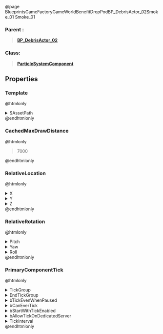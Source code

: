 @page BlueprintsGameFactoryGameWorldBenefitDropPodBP_DebrisActor_02Smoke_01 Smoke_01
### Parent :
<b><a href="_blueprints_game_factory_game_world_benefit_drop_pod_b_p__debris_actor_02.html"><blockquote>BP_DebrisActor_02</blockquote></a></b>
### Class:
<b><a href="_class_script_particle_system_component.html"><blockquote>ParticleSystemComponent</blockquote></a></b>
## Properties
### Template
@htmlonly
<details>
 <summary>$AssetPath</summary>
<b><a href="_blueprints_game_factory_game_world_benefit_drop_pod_particle_smoke_01.html"><blockquote>Smoke_01</blockquote></a></b>
</details>
@endhtmlonly

### CachedMaxDrawDistance
@htmlonly
<blockquote>7000</blockquote>
@endhtmlonly

### RelativeLocation
@htmlonly
<details>
 <summary>X</summary>
<blockquote>48.028099060058594</blockquote>
</details>
<details>
 <summary>Y</summary>
<blockquote>144.32736206054688</blockquote>
</details>
<details>
 <summary>Z</summary>
<blockquote>46.47671890258789</blockquote>
</details>
@endhtmlonly

### RelativeRotation
@htmlonly
<details>
 <summary>Pitch</summary>
<blockquote>14.92265796661377</blockquote>
</details>
<details>
 <summary>Yaw</summary>
<blockquote>-165.19354248046875</blockquote>
</details>
<details>
 <summary>Roll</summary>
<blockquote>-0.8974609375</blockquote>
</details>
@endhtmlonly

### PrimaryComponentTick
@htmlonly
<details>
 <summary>TickGroup</summary>
<blockquote>2</blockquote>
</details>
<details>
 <summary>EndTickGroup</summary>
<blockquote>0</blockquote>
</details>
<details>
 <summary>bTickEvenWhenPaused</summary>
<blockquote>False</blockquote>
</details>
<details>
 <summary>bCanEverTick</summary>
<blockquote>True</blockquote>
</details>
<details>
 <summary>bStartWithTickEnabled</summary>
<blockquote>False</blockquote>
</details>
<details>
 <summary>bAllowTickOnDedicatedServer</summary>
<blockquote>False</blockquote>
</details>
<details>
 <summary>TickInterval</summary>
<blockquote>0</blockquote>
</details>
@endhtmlonly


